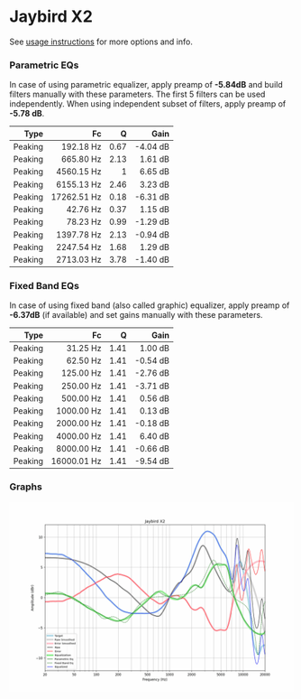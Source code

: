 # Jaybird X2
See [usage instructions](https://github.com/jaakkopasanen/AutoEq#usage) for more options and info.

### Parametric EQs
In case of using parametric equalizer, apply preamp of **-5.84dB** and build filters manually
with these parameters. The first 5 filters can be used independently.
When using independent subset of filters, apply preamp of **-5.78 dB**.

| Type    | Fc          |    Q | Gain     |
|--------:|------------:|-----:|---------:|
| Peaking | 192.18 Hz   | 0.67 | -4.04 dB |
| Peaking | 665.80 Hz   | 2.13 | 1.61 dB  |
| Peaking | 4560.15 Hz  | 1    | 6.65 dB  |
| Peaking | 6155.13 Hz  | 2.46 | 3.23 dB  |
| Peaking | 17262.51 Hz | 0.18 | -6.31 dB |
| Peaking | 42.76 Hz    | 0.37 | 1.15 dB  |
| Peaking | 78.23 Hz    | 0.99 | -1.29 dB |
| Peaking | 1397.78 Hz  | 2.13 | -0.94 dB |
| Peaking | 2247.54 Hz  | 1.68 | 1.29 dB  |
| Peaking | 2713.03 Hz  | 3.78 | -1.40 dB |

### Fixed Band EQs
In case of using fixed band (also called graphic) equalizer, apply preamp of **-6.37dB**
(if available) and set gains manually with these parameters.

| Type    | Fc          |    Q | Gain     |
|--------:|------------:|-----:|---------:|
| Peaking | 31.25 Hz    | 1.41 | 1.00 dB  |
| Peaking | 62.50 Hz    | 1.41 | -0.54 dB |
| Peaking | 125.00 Hz   | 1.41 | -2.76 dB |
| Peaking | 250.00 Hz   | 1.41 | -3.71 dB |
| Peaking | 500.00 Hz   | 1.41 | 0.56 dB  |
| Peaking | 1000.00 Hz  | 1.41 | 0.13 dB  |
| Peaking | 2000.00 Hz  | 1.41 | -0.18 dB |
| Peaking | 4000.00 Hz  | 1.41 | 6.40 dB  |
| Peaking | 8000.00 Hz  | 1.41 | -0.66 dB |
| Peaking | 16000.01 Hz | 1.41 | -9.54 dB |

### Graphs
![](./Jaybird%20X2.png)